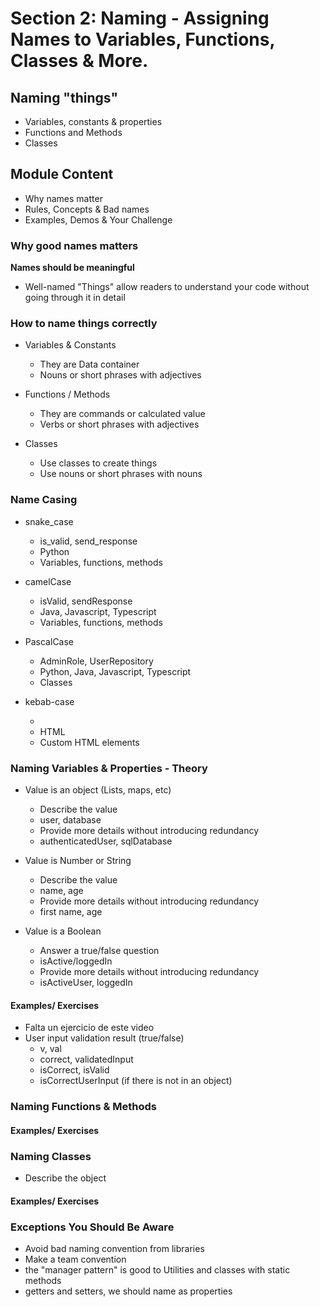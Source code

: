 # Section 2: Naming - Assigning Names to Variables, Functions, Classes & More.


## Naming "things"
* Variables, constants & properties
* Functions and Methods
* Classes


## Module Content
* Why names matter
* Rules, Concepts & Bad names
* Examples, Demos & Your Challenge


### Why good names matters
**Names should be meaningful**

* Well-named "Things" allow readers to understand your code without going through it in detail


### How to name things correctly
* Variables & Constants
  * They are Data container
  * Nouns or short phrases with adjectives

* Functions / Methods
  * They are commands or calculated value
  * Verbs or short phrases with adjectives

* Classes
  * Use classes to create things
  * Use nouns or short phrases with nouns


### Name Casing
* snake_case
  * is_valid, send_response
  * Python
  * Variables, functions, methods

* camelCase
  * isValid, sendResponse
  * Java, Javascript, Typescript
  * Variables, functions, methods

* PascalCase
  * AdminRole, UserRepository
  * Python, Java, Javascript, Typescript
  * Classes

* kebab-case
  * <side-drawer>
  * HTML
  * Custom HTML elements


### Naming Variables & Properties - Theory
* Value is an object (Lists, maps, etc)
  * Describe the value
  * user, database
  * Provide more details without introducing redundancy
  * authenticatedUser, sqlDatabase

* Value is Number or String
  * Describe the value
  * name, age
  * Provide more details without introducing redundancy
  * first name, age

* Value is a Boolean
  * Answer a true/false question
  * isActive/loggedIn
  * Provide more details without introducing redundancy
  * isActiveUser, loggedIn

#### Examples/ Exercises
* Falta un ejercicio de este video
* User input validation result (true/false)
  * v, val
  * correct, validatedInput
  * isCorrect, isValid
  * isCorrectUserInput (if there is not in an object)


### Naming Functions & Methods

#### Examples/ Exercises


### Naming Classes
* Describe the object

#### Examples/ Exercises


### Exceptions You Should Be Aware
* Avoid bad naming convention from libraries
* Make a team convention
* the "manager pattern" is good to Utilities and classes with static methods
* getters and setters, we should name as properties